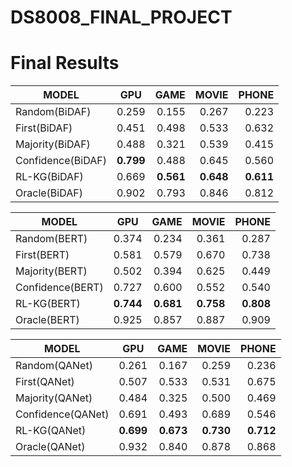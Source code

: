 # DS8008_FINAL_PROJECT



# Final Results

| MODEL           | GPU        | GAME  |MOVIE | PHONE |
| -------------   |:----------:| -----:|-----:|-----: |
| Random(BiDAF)   | 0.259      | 0.155 |0.267|0.223|
| First(BiDAF)    | 0.451      | 0.498 |0.533|0.632|
| Majority(BiDAF) | 0.488      | 0.321 |0.539|0.415|
|Confidence(BiDAF)|**0.799**    |0.488  |0.645|0.560|
|RL-KG(BiDAF)     |    0.669   |  **0.561** |             **0.648**     |          **0.611** |
Oracle(BiDAF)       |    0.902  |       0.793   |       0.846     |      0.812   |




| MODEL           | GPU        | GAME  |MOVIE | PHONE |
| -------------   |:----------:| -----:|-----:|-----: |
Random(BERT)     | 0.374 | 0.234 | 0.361 | 0.287 |
First(BERT)      | 0.581 | 0.579 | 0.670 | 0.738| 
Majority(BERT)    |0.502  |0.394 | 0.625 | 0.449 |
Confidence(BERT)  |0.727 | 0.600  |0.552 | 0.540 |
RL-KG(BERT)       |**0.744**    |**0.681**   | **0.758**   |   **0.808** |   
Oracle(BERT)     | 0.925 | 0.857 | 0.887 | 0.909|


| MODEL           | GPU        | GAME  |MOVIE | PHONE |
| -------------   |:----------:| -----:|-----:|-----: |
Random(QANet)     | 0.261   |      0.167  |        0.259 |          0.236  |        
First(QANet)       |0.507    |     0.533   |       0.531  |         0.675   |       
Majority(QANet)    |0.484     |    0.325    |      0.500   |        0.469    |      
Confidence(QANet) | 0.691      |   0.493     |     0.689    |       0.546     |                                                                  
RL-KG(QANet)       |  **0.699**    |       **0.673**|            **0.730**|                  **0.712**     |     
Oracle(QANet)      |0.932        | 0.840       |   0.878          | 0.868  |
